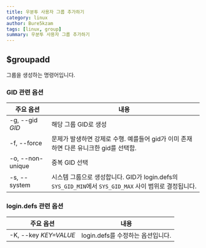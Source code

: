 ```yaml
---
title: 우분투 사용자 그룹 추가하기
category: linux
author: Bure5kzam
tags: [linux, group]
summary: 우분투 사용자 그룹 추가하기
---
```


## $groupadd

그룹을 생성하는 명령어입니다.

### GID 관련 옵션

| 주요 옵션        | 내용                                                                                                   |
| ---------------- | ------------------------------------------------------------------------------------------------------ |
| -g, --gid _GID_  | 해당 그룹 GID로 생성 <br/>                                                                             |
| -f, --force      | 문제가 발생하면 강제로 수행. 예를들어 gid가 이미 존재하면 다른 유니크한 gid를 선택함.                  |
| -o, --non-unique | 중복 GID 선택                                                                                          |
| -s, --system     | 시스템 그룹으로 생성합니다. GID가 login.defs의 `SYS_GID_MIN`에서 `SYS_GID_MAX` 사이 범위로 결정됩니다. |



### login.defs 관련 옵션

| 주요 옵션             | 내용                              |
| --------------------- | --------------------------------- |
| -K, --key _KEY=VALUE_ | login.defs를 수정하는 옵션입니다. |